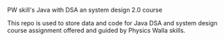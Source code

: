 PW skill's Java with DSA an system design 2.0 course

This repo is used to store data and code for Java DSA and system design course assignment offered and guided by Physics Walla skills.
